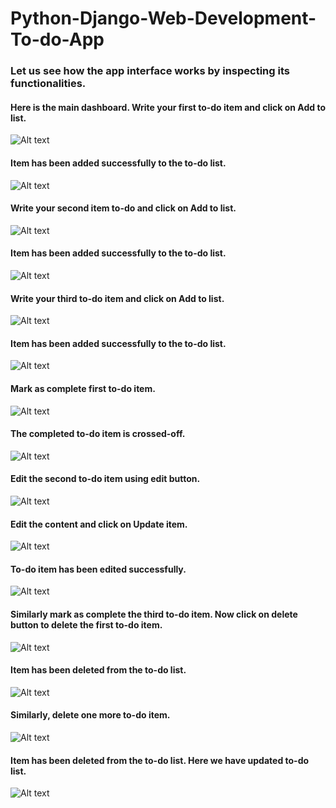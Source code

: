 # Python-Django-Web-Development-To-do-App

### Let us see how the app interface works by inspecting its functionalities.

#### Here is the main dashboard. Write your first to-do item and click on Add to list.
![Alt text](Python-Django-Web-Development-To-do-App/screenshots/1.jpg?raw=true "Dashboard")

#### Item has been added successfully to the to-do list.
![Alt text](Python-Django-Web-Development-To-do-App/screenshots/2.jpg?raw=true "To-do list(containing 1 item)")

#### Write your second item to-do and click on Add to list.
![Alt text](Python-Django-Web-Development-To-do-App/screenshots/3.jpg?raw=true "Adding to the to-do list")

#### Item has been added successfully to the to-do list.
![Alt text](Python-Django-Web-Development-To-do-App/screenshots/4.jpg?raw=true "To-do list(containing 2 items)")

#### Write your third to-do item and click on Add to list.
![Alt text](Python-Django-Web-Development-To-do-App/screenshots/5.jpg?raw=true "Adding to the to-do list")

#### Item has been added successfully to the to-do list.
![Alt text](Python-Django-Web-Development-To-do-App/screenshots/6.jpg?raw=true "To-do list(containing 3 items)")

#### Mark as complete first to-do item.
![Alt text](Python-Django-Web-Development-To-do-App/screenshots/7.jpg?raw=true "Mark item as complete")

#### The completed to-do item is crossed-off.
![Alt text](Python-Django-Web-Development-To-do-App/screenshots/8.jpg?raw=true "Updated To-do list")

#### Edit the second to-do item using edit button.
![Alt text](Python-Django-Web-Development-To-do-App/screenshots/9.jpg?raw=true "Click on edit button")

#### Edit the content and click on Update item.
![Alt text](Python-Django-Web-Development-To-do-App/screenshots/10.jpg?raw=true "Update to-do item")

#### To-do item has been edited successfully.
![Alt text](Python-Django-Web-Development-To-do-App/screenshots/11.jpg?raw=true "Updated to-do list")

#### Similarly mark as complete the third to-do item. Now click on delete button to delete the first to-do item.
![Alt text](Python-Django-Web-Development-To-do-App/screenshots/12.jpg?raw=true "Click on delete")

#### Item has been deleted from the to-do list.
![Alt text](Python-Django-Web-Development-To-do-App/screenshots/13.jpg?raw=true "Updated to-do list")

#### Similarly, delete one more to-do item.
![Alt text](Python-Django-Web-Development-To-do-App/screenshots/14.jpg?raw=true "Updated to-do list")

#### Item has been deleted from the to-do list. Here we have updated to-do list.
![Alt text](Python-Django-Web-Development-To-do-App/screenshots/15.jpg?raw=true "Updated to-do list")
